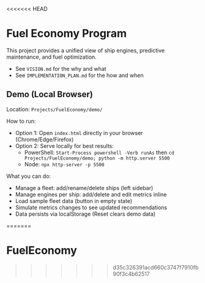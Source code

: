 <<<<<<< HEAD
# Fuel Economy Program

This project provides a unified view of ship engines, predictive maintenance, and fuel optimization.

- See `VISION.md` for the why and what
- See `IMPLEMENTATION_PLAN.md` for the how and when

## Demo (Local Browser)

Location: `Projects/FuelEconomy/demo/`

How to run:
- Option 1: Open `index.html` directly in your browser (Chrome/Edge/Firefox)
- Option 2: Serve locally for best results:
  - PowerShell: `Start-Process powershell -Verb runAs` then `cd Projects/FuelEconomy/demo; python -m http.server 5500`
  - Node: `npx http-server -p 5500`

What you can do:
- Manage a fleet: add/rename/delete ships (left sidebar)
- Manage engines per ship: add/delete and edit metrics inline
- Load sample fleet data (button in empty state)
- Simulate metrics changes to see updated recommendations
- Data persists via localStorage (Reset clears demo data)

=======
# FuelEconomy
>>>>>>> d35c326391acd660c3747f7910fb90f3c4b62517
